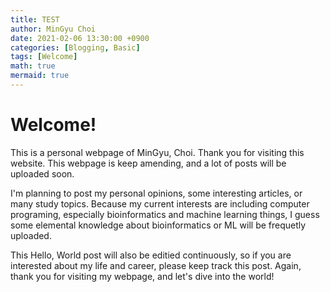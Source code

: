 ```yaml
---
title: TEST
author: MinGyu Choi
date: 2021-02-06 13:30:00 +0900
categories: [Blogging, Basic]
tags: [Welcome]
math: true
mermaid: true
---
```


# Welcome!
This is a personal webpage of MinGyu, Choi.
Thank you for visiting this website.
This webpage is keep amending, and a lot of posts will be uploaded soon.

I'm planning to post my personal opinions, some interesting articles, or many study topics.
Because my current interests are including computer programing, especially bioinformatics and machine learning things, I guess some elemental knowledge about bioinformatics or ML will be frequetly uploaded.

This Hello, World post will also be editied continuously, so if you are interested about my life and career, please keep track this post.
Again, thank you for visiting my webpage, and let's dive into the world!

